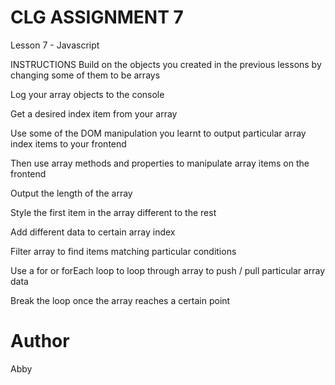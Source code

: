 # CLG ASSIGNMENT 7
Lesson 7 - Javascript

INSTRUCTIONS
Build on the objects you created in the previous lessons by changing some of them to be arrays

Log your array objects to the console

Get a desired index item from your array

Use some of the DOM manipulation you learnt to output particular array index items to your frontend

Then use array methods and properties to manipulate array items on the frontend

Output the length of the array

Style the first item in the array different to the rest

Add different data to certain array index

Filter array to find items matching particular conditions

Use a for or forEach loop to loop through array to push / pull particular array data

Break the loop once the array reaches a certain point

# Author
Abby

